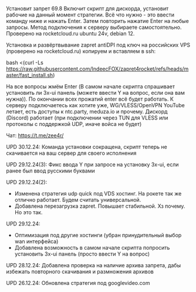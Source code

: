 Установит запрет 69.8
Включит скрипт для дискорда, установит рабочие на данный момент стратегии.
Всё что нужно - это ввести команду ниже и нажать Enter. Затем повторить нажатие Enter на любые запросы.
Метод подключения к серверу выбираете самостоятельно.
Проверено на rocketcloud.ru ubuntu 24v, debian 12.

Установка и развёртвывание zapret antiDPI под ключ на российских VPS (проверено на rocketcloud.ru) копируем и вставляем в ssh:

bash <(curl -Ls https://raw.githubusercontent.com/IndeecFOX/zapret4rocket/refs/heads/master/fast_install.sh)

На все вопросы жмём Enter (В самом начале скрипта спрашивает установить ли 3x-ui панель (можете ввести Y на вопрос, если она вам нужна)). По окончании всех прожатий enter всё будет работать. К серверу подключаетесь как хотите уже, WG/VLESS/OpenVPN
YouTube летает, есть доступы к ntc.party, meduza.io и прочему. Дискорд (Discord) работает (при подключении через TUN для VLESS или протоколы с поддержкой UDP, иначе войса не будет)

Чат: https://t.me/zee4r/

UPD 30.12.24: Команда установки сокращена, скрипт теперь не скачивается на ваш сервер для своего исполнения

UPD 29.12.24(3): Фикс ввода Y при запросе на установку 3x-ui, если ранее был ввод русскими буквами

UPD 29.12.24(2):
- Изменена стратегия udp quick под VDS хостинг. На рокете так же отлично работает. Будем считать универсальной.
- Добавлена перезагрузка zapret. Повышает стабильной. Хз почему. Но это так.

UPD 29.12.24:
- Оптимизация под другие хостинги (убран принудительный выбор wan интерфейса)
- Добавлена возможность в самом начале скрипта попросить установить 3x-ui панель (просто ввести Y на вопрос)

UPD 28.12.24:
Добавлена проверка на наличие архива запрета, дабы избежать повторного скачивания и размножения архивов

UPD 26.12.24:
Обновлена стратегия под googlevideo.com
